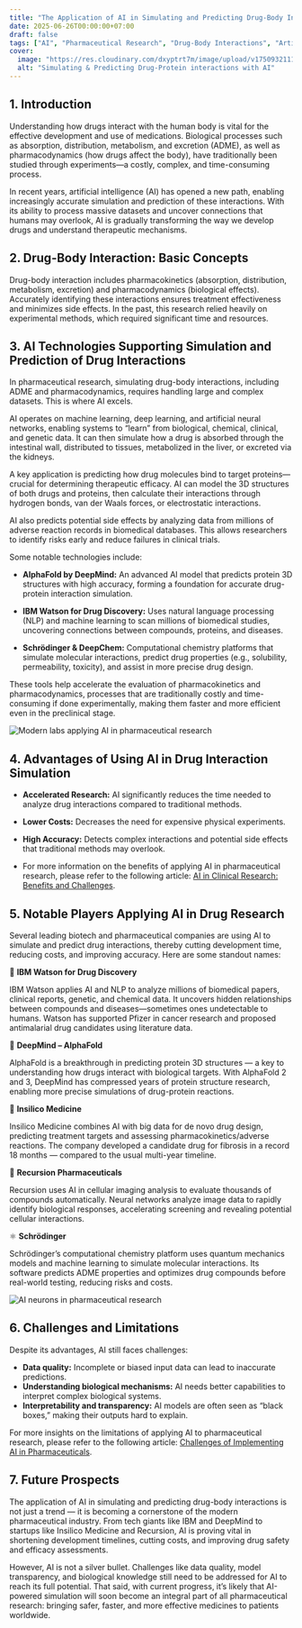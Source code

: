 ```yaml
---
title: "The Application of AI in Simulating and Predicting Drug-Body Interactions"
date: 2025-06-26T00:00:00+07:00
draft: false
tags: ["AI", "Pharmaceutical Research", "Drug-Body Interactions", "Artificial Intelligence"]
cover:
  image: "https://res.cloudinary.com/dxyptrt7m/image/upload/v1750932111/dm3dojqs00vtjxziidxg.jpg"
  alt: "Simulating & Predicting Drug-Protein interactions with AI"
---
```


## 1. Introduction

Understanding how drugs interact with the human body is vital for the effective development and use of medications. Biological processes such as absorption, distribution, metabolism, and excretion (ADME), as well as pharmacodynamics (how drugs affect the body), have traditionally been studied through experiments—a costly, complex, and time-consuming process.

In recent years, artificial intelligence (AI) has opened a new path, enabling increasingly accurate simulation and prediction of these interactions. With its ability to process massive datasets and uncover connections that humans may overlook, AI is gradually transforming the way we develop drugs and understand therapeutic mechanisms.

## 2. Drug-Body Interaction: Basic Concepts

Drug-body interaction includes pharmacokinetics (absorption, distribution, metabolism, excretion) and pharmacodynamics (biological effects). Accurately identifying these interactions ensures treatment effectiveness and minimizes side effects. In the past, this research relied heavily on experimental methods, which required significant time and resources.

## 3. AI Technologies Supporting Simulation and Prediction of Drug Interactions

In pharmaceutical research, simulating drug-body interactions, including ADME and pharmacodynamics, requires handling large and complex datasets. This is where AI excels.

AI operates on machine learning, deep learning, and artificial neural networks, enabling systems to “learn” from biological, chemical, clinical, and genetic data. It can then simulate how a drug is absorbed through the intestinal wall, distributed to tissues, metabolized in the liver, or excreted via the kidneys.

A key application is predicting how drug molecules bind to target proteins—crucial for determining therapeutic efficacy. AI can model the 3D structures of both drugs and proteins, then calculate their interactions through hydrogen bonds, van der Waals forces, or electrostatic interactions.

AI also predicts potential side effects by analyzing data from millions of adverse reaction records in biomedical databases. This allows researchers to identify risks early and reduce failures in clinical trials.

Some notable technologies include:


  - **AlphaFold by DeepMind:** An advanced AI model that predicts protein 3D structures with high accuracy, forming a foundation for accurate drug-protein interaction simulation.

  - **IBM Watson for Drug Discovery:** Uses natural language processing (NLP) and machine learning to scan millions of biomedical studies, uncovering connections between compounds, proteins, and diseases.

  - **Schrödinger & DeepChem:** Computational chemistry platforms that simulate molecular interactions, predict drug properties (e.g., solubility, permeability, toxicity), and assist in more precise drug design.

These tools help accelerate the evaluation of pharmacokinetics and pharmacodynamics, processes that are traditionally costly and time-consuming if done experimentally, making them faster and more efficient even in the preclinical stage.

![Modern labs applying AI in pharmaceutical research](https://res.cloudinary.com/dxyptrt7m/image/upload/v1750932418/emppb0xboj4nrq1nbtg6.jpg)

## 4. Advantages of Using AI in Drug Interaction Simulation

- **Accelerated Research:** AI significantly reduces the time needed to analyze drug interactions compared to traditional methods.
- **Lower Costs:** Decreases the need for expensive physical experiments.
- **High Accuracy:** Detects complex interactions and potential side effects that traditional methods may overlook.

- For more information on the benefits of applying AI in pharmaceutical research, please refer to the following article: [AI in Clinical Research: Benefits and Challenges](https://kalimawiki.vercel.app/posts/ai-in-clinical-research-benefits-and-challenges-2025-06-22/).

## 5. Notable Players Applying AI in Drug Research

Several leading biotech and pharmaceutical companies are using AI to simulate and predict drug interactions, thereby cutting development time, reducing costs, and improving accuracy. Here are some standout names:

🧠 **IBM Watson for Drug Discovery**

IBM Watson applies AI and NLP to analyze millions of biomedical papers, clinical reports, genetic, and chemical data. It uncovers hidden relationships between compounds and diseases—sometimes ones undetectable to humans. Watson has supported Pfizer in cancer research and proposed antimalarial drug candidates using literature data.

🧬 **DeepMind – AlphaFold**

AlphaFold is a breakthrough in predicting protein 3D structures — a key to understanding how drugs interact with biological targets. With AlphaFold 2 and 3, DeepMind has compressed years of protein structure research, enabling more precise simulations of drug-protein reactions.

🧪 **Insilico Medicine**

Insilico Medicine combines AI with big data for de novo drug design, predicting treatment targets and assessing pharmacokinetics/adverse reactions. The company developed a candidate drug for fibrosis in a record 18 months — compared to the usual multi-year timeline.

🔬 **Recursion Pharmaceuticals**

Recursion uses AI in cellular imaging analysis to evaluate thousands of compounds automatically. Neural networks analyze image data to rapidly identify biological responses, accelerating screening and revealing potential cellular interactions.

⚛️ **Schrödinger**

Schrödinger’s computational chemistry platform uses quantum mechanics models and machine learning to simulate molecular interactions. Its software predicts ADME properties and optimizes drug compounds before real-world testing, reducing risks and costs.

![AI neurons in pharmaceutical research](https://res.cloudinary.com/dxyptrt7m/image/upload/v1750932505/u6zm1hoaug9ieol2hf9t.jpg)

## 6. Challenges and Limitations

Despite its advantages, AI still faces challenges:

- **Data quality:** Incomplete or biased input data can lead to inaccurate predictions.
- **Understanding biological mechanisms:** AI needs better capabilities to interpret complex biological systems.
- **Interpretability and transparency:** AI models are often seen as “black boxes,” making their outputs hard to explain.

For more insights on the limitations of applying AI to pharmaceutical research, please refer to the following article: [Challenges of Implementing AI in Pharmaceuticals](https://kalimawiki.vercel.app/posts/challenges-of-implementing-ai-in-pharmaceuticals-2025-06-16/).

## 7. Future Prospects

The application of AI in simulating and predicting drug-body interactions is not just a trend — it is becoming a cornerstone of the modern pharmaceutical industry. From tech giants like IBM and DeepMind to startups like Insilico Medicine and Recursion, AI is proving vital in shortening development timelines, cutting costs, and improving drug safety and efficacy assessments.

However, AI is not a silver bullet. Challenges like data quality, model transparency, and biological knowledge still need to be addressed for AI to reach its full potential. That said, with current progress, it’s likely that AI-powered simulation will soon become an integral part of all pharmaceutical research: bringing safer, faster, and more effective medicines to patients worldwide.
